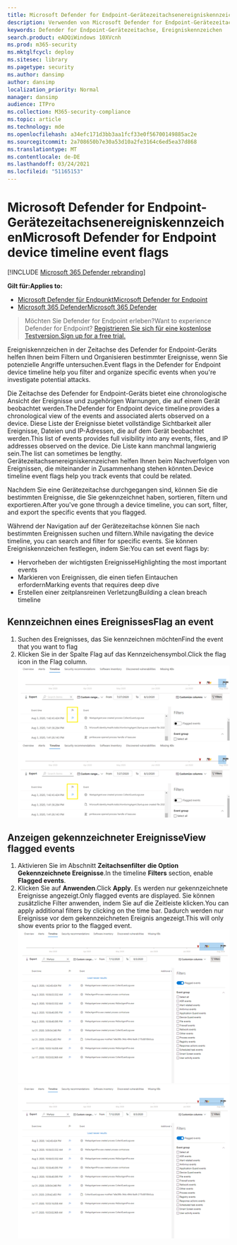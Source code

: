 ```yaml
---
title: Microsoft Defender for Endpoint-Gerätezeitachsenereigniskennzeichen
description: Verwenden von Microsoft Defender for Endpoint-Gerätezeitachsenereigniskennzeichen zum
keywords: Defender for Endpoint-Gerätezeitachse, Ereigniskennzeichen
search.product: eADQiWindows 10XVcnh
ms.prod: m365-security
ms.mktglfcycl: deploy
ms.sitesec: library
ms.pagetype: security
ms.author: dansimp
author: dansimp
localization_priority: Normal
manager: dansimp
audience: ITPro
ms.collection: M365-security-compliance
ms.topic: article
ms.technology: mde
ms.openlocfilehash: a34efc171d3bb3aa1fcf33e0f56700149885ac2e
ms.sourcegitcommit: 2a708650b7e30a53d10a2fe3164c6ed5ea37d868
ms.translationtype: MT
ms.contentlocale: de-DE
ms.lasthandoff: 03/24/2021
ms.locfileid: "51165153"
---
```

# <a name="microsoft-defender-for-endpoint-device-timeline-event-flags"></a><span data-ttu-id="0dcd0-104">Microsoft Defender for Endpoint-Gerätezeitachsenereigniskennzeichen</span><span class="sxs-lookup"><span data-stu-id="0dcd0-104">Microsoft Defender for Endpoint device timeline event flags</span></span>

[!INCLUDE [Microsoft 365 Defender rebranding](../../includes/microsoft-defender.md)]

<span data-ttu-id="0dcd0-105">**Gilt für:**</span><span class="sxs-lookup"><span data-stu-id="0dcd0-105">**Applies to:**</span></span>
- [<span data-ttu-id="0dcd0-106">Microsoft Defender für Endpunkt</span><span class="sxs-lookup"><span data-stu-id="0dcd0-106">Microsoft Defender for Endpoint</span></span>](https://go.microsoft.com/fwlink/p/?linkid=2154037)
- [<span data-ttu-id="0dcd0-107">Microsoft 365 Defender</span><span class="sxs-lookup"><span data-stu-id="0dcd0-107">Microsoft 365 Defender</span></span>](https://go.microsoft.com/fwlink/?linkid=2118804)

><span data-ttu-id="0dcd0-108">Möchten Sie Defender for Endpoint erleben?</span><span class="sxs-lookup"><span data-stu-id="0dcd0-108">Want to experience Defender for Endpoint?</span></span> [<span data-ttu-id="0dcd0-109">Registrieren Sie sich für eine kostenlose Testversion.</span><span class="sxs-lookup"><span data-stu-id="0dcd0-109">Sign up for a free trial.</span></span>](https://www.microsoft.com/microsoft-365/windows/microsoft-defender-atp?ocid=docs-wdatp-assignaccess-abovefoldlink)

<span data-ttu-id="0dcd0-110">Ereigniskennzeichen in der Zeitachse des Defender for Endpoint-Geräts helfen Ihnen beim Filtern und Organisieren bestimmter Ereignisse, wenn Sie potenzielle Angriffe untersuchen.</span><span class="sxs-lookup"><span data-stu-id="0dcd0-110">Event flags in the Defender for Endpoint device timeline help you filter and organize specific events when you're  investigate potential attacks.</span></span>

<span data-ttu-id="0dcd0-111">Die Zeitachse des Defender for Endpoint-Geräts bietet eine chronologische Ansicht der Ereignisse und zugehörigen Warnungen, die auf einem Gerät beobachtet werden.</span><span class="sxs-lookup"><span data-stu-id="0dcd0-111">The Defender for Endpoint device timeline provides a chronological view of the events and associated alerts observed on a device.</span></span> <span data-ttu-id="0dcd0-112">Diese Liste der Ereignisse bietet vollständige Sichtbarkeit aller Ereignisse, Dateien und IP-Adressen, die auf dem Gerät beobachtet werden.</span><span class="sxs-lookup"><span data-stu-id="0dcd0-112">This list of events provides full visibility into any events, files, and IP addresses observed on the device.</span></span> <span data-ttu-id="0dcd0-113">Die Liste kann manchmal langwierig sein.</span><span class="sxs-lookup"><span data-stu-id="0dcd0-113">The list can sometimes be lengthy.</span></span> <span data-ttu-id="0dcd0-114">Gerätezeitachsenereigniskennzeichen helfen Ihnen beim Nachverfolgen von Ereignissen, die miteinander in Zusammenhang stehen könnten.</span><span class="sxs-lookup"><span data-stu-id="0dcd0-114">Device timeline event flags help you track events that could be related.</span></span> 

<span data-ttu-id="0dcd0-115">Nachdem Sie eine Gerätezeitachse durchgegangen sind, können Sie die bestimmten Ereignisse, die Sie gekennzeichnet haben, sortieren, filtern und exportieren.</span><span class="sxs-lookup"><span data-stu-id="0dcd0-115">After you've gone through a device timeline, you can sort, filter, and export the specific events that you flagged.</span></span>

<span data-ttu-id="0dcd0-116">Während der Navigation auf der Gerätezeitachse können Sie nach bestimmten Ereignissen suchen und filtern.</span><span class="sxs-lookup"><span data-stu-id="0dcd0-116">While navigating the device timeline, you can search and filter for specific events.</span></span> <span data-ttu-id="0dcd0-117">Sie können Ereigniskennzeichen festlegen, indem Sie:</span><span class="sxs-lookup"><span data-stu-id="0dcd0-117">You can set event flags by:</span></span> 

- <span data-ttu-id="0dcd0-118">Hervorheben der wichtigsten Ereignisse</span><span class="sxs-lookup"><span data-stu-id="0dcd0-118">Highlighting the most important events</span></span> 
- <span data-ttu-id="0dcd0-119">Markieren von Ereignissen, die einen tiefen Eintauchen erfordern</span><span class="sxs-lookup"><span data-stu-id="0dcd0-119">Marking events that requires deep dive</span></span> 
- <span data-ttu-id="0dcd0-120">Erstellen einer zeitplansreinen Verletzung</span><span class="sxs-lookup"><span data-stu-id="0dcd0-120">Building a clean breach timeline</span></span>



## <a name="flag-an-event"></a><span data-ttu-id="0dcd0-121">Kennzeichnen eines Ereignisses</span><span class="sxs-lookup"><span data-stu-id="0dcd0-121">Flag an event</span></span>
1. <span data-ttu-id="0dcd0-122">Suchen des Ereignisses, das Sie kennzeichnen möchten</span><span class="sxs-lookup"><span data-stu-id="0dcd0-122">Find the event that you want to flag</span></span>
2. <span data-ttu-id="0dcd0-123">Klicken Sie in der Spalte Flag auf das Kennzeichensymbol.</span><span class="sxs-lookup"><span data-stu-id="0dcd0-123">Click the flag icon in the Flag column.</span></span> 
<span data-ttu-id="0dcd0-124">![Abbildung des Gerätezeitachsenflags](images/device-flags.png)</span><span class="sxs-lookup"><span data-stu-id="0dcd0-124">![Image of device timeline flag](images/device-flags.png)</span></span>

## <a name="view-flagged-events"></a><span data-ttu-id="0dcd0-125">Anzeigen gekennzeichneter Ereignisse</span><span class="sxs-lookup"><span data-stu-id="0dcd0-125">View flagged events</span></span>  
1. <span data-ttu-id="0dcd0-126">Aktivieren Sie im Abschnitt **Zeitachsenfilter** **die Option Gekennzeichnete Ereignisse**.</span><span class="sxs-lookup"><span data-stu-id="0dcd0-126">In the timeline **Filters** section, enable **Flagged events**.</span></span>
2. <span data-ttu-id="0dcd0-127">Klicken Sie auf **Anwenden**.</span><span class="sxs-lookup"><span data-stu-id="0dcd0-127">Click **Apply**.</span></span> <span data-ttu-id="0dcd0-128">Es werden nur gekennzeichnete Ereignisse angezeigt.</span><span class="sxs-lookup"><span data-stu-id="0dcd0-128">Only flagged events are displayed.</span></span>
<span data-ttu-id="0dcd0-129">Sie können zusätzliche Filter anwenden, indem Sie auf die Zeitleiste klicken.</span><span class="sxs-lookup"><span data-stu-id="0dcd0-129">You can apply additional filters by clicking on the time bar.</span></span> <span data-ttu-id="0dcd0-130">Dadurch werden nur Ereignisse vor dem gekennzeichneten Ereignis angezeigt.</span><span class="sxs-lookup"><span data-stu-id="0dcd0-130">This will only show events prior to the flagged event.</span></span>  
<span data-ttu-id="0dcd0-131">![Abbildung des Gerätezeitachsenflags mit Filter nach](images/device-flag-filter.png)</span><span class="sxs-lookup"><span data-stu-id="0dcd0-131">![Image of device timeline flag with filter on](images/device-flag-filter.png)</span></span>
